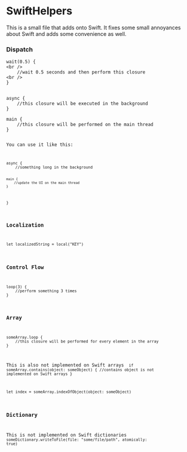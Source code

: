 SwiftHelpers
============

This is a small file that adds onto Swift. It fixes some small annoyances about Swift and adds some convenience as well. 


### Dispatch ###
```
wait(0.5) {
<br />
    //wait 0.5 seconds and then perform this closure
<br />
}
```

<code>
async {
    //this closure will be executed in the background
}
</code>

<code>
main {
    //this closure will be performed on the main thread
}

You can use it like this:

<code>
async {
    //something long in the background 

    main {
        //update the UI on the main thread
    }
}
</code>

### Localization ###

<code>
let localizedString = local("KEY")
</code>

### Control Flow ###

<code>
loop(3) {
    //perform something 3 times
}
</code>

### Array ###

<code>
someArray.loop {
    //this closure will be performed for every element in the array
}
</code>

This is also not implemented on Swift arrays
<code>
if someArray.contains(object: someObject) {
    //contains object is not implemented on Swift arrays
}
</code>


<code>
let index = someArray.indexOfObject(object: someObject)
</code>

### Dictionary ###

This is not implemented on Swift dictionaries
<code>
someDictionary.writeToFile(file: "some/file/path", atomically: true)<br/>
</code>
